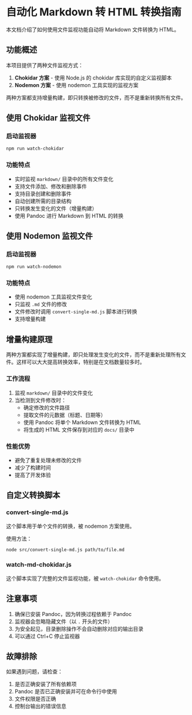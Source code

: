 # 自动化 Markdown 转 HTML 转换指南

本文档介绍了如何使用文件监视功能自动将 Markdown 文件转换为 HTML。

## 功能概述

本项目提供了两种文件监视方式：

1. **Chokidar 方案** - 使用 Node.js 的 chokidar 库实现的自定义监视脚本
2. **Nodemon 方案** - 使用 nodemon 工具实现的监视方案

两种方案都支持增量构建，即只转换被修改的文件，而不是重新转换所有文件。

## 使用 Chokidar 监视文件

### 启动监视器

```bash
npm run watch-chokidar
```

### 功能特点

- 实时监视 `markdown/` 目录中的所有文件变化
- 支持文件添加、修改和删除事件
- 支持目录创建和删除事件
- 自动创建所需的目录结构
- 只转换发生变化的文件（增量构建）
- 使用 Pandoc 进行 Markdown 到 HTML 的转换

## 使用 Nodemon 监视文件

### 启动监视器

```bash
npm run watch-nodemon
```

### 功能特点

- 使用 nodemon 工具监视文件变化
- 只监视 `.md` 文件的修改
- 文件修改时调用 `convert-single-md.js` 脚本进行转换
- 支持增量构建

## 增量构建原理

两种方案都实现了增量构建，即只处理发生变化的文件，而不是重新处理所有文件。这样可以大大提高转换效率，特别是在文档数量较多时。

### 工作流程

1. 监视 `markdown/` 目录中的文件变化
2. 当检测到文件修改时：
   - 确定修改的文件路径
   - 提取文件的元数据（标题、日期等）
   - 使用 Pandoc 将单个 Markdown 文件转换为 HTML
   - 将生成的 HTML 文件保存到对应的 `docs/` 目录中

### 性能优势

- 避免了重复处理未修改的文件
- 减少了构建时间
- 提高了开发体验

## 自定义转换脚本

### convert-single-md.js

这个脚本用于单个文件的转换，被 nodemon 方案使用。

使用方法：
```bash
node src/convert-single-md.js path/to/file.md
```

### watch-md-chokidar.js

这个脚本实现了完整的文件监视功能，被 `watch-chokidar` 命令使用。

## 注意事项

1. 确保已安装 Pandoc，因为转换过程依赖于 Pandoc
2. 监视器会忽略隐藏文件（以 `.` 开头的文件）
3. 为安全起见，目录删除操作不会自动删除对应的输出目录
4. 可以通过 Ctrl+C 停止监视器

## 故障排除

如果遇到问题，请检查：

1. 是否正确安装了所有依赖项
2. Pandoc 是否已正确安装并可在命令行中使用
3. 文件权限是否正确
4. 控制台输出的错误信息